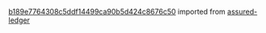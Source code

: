 [b189e7764308c5ddf14499ca90b5d424c8676c50](https://github.com/insolar/assured-ledger/commit/b189e7764308c5ddf14499ca90b5d424c8676c50) imported from [assured-ledger](https://github.com/insolar/assured-ledger)
